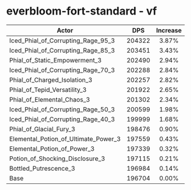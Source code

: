 # everbloom-fort-standard - vf
| Actor | DPS | Increase |
|---|:---:|:---:|
|Iced_Phial_of_Corrupting_Rage_95_3|204322|3.87%|
|Iced_Phial_of_Corrupting_Rage_85_3|203451|3.43%|
|Phial_of_Static_Empowerment_3|202490|2.94%|
|Iced_Phial_of_Corrupting_Rage_70_3|202288|2.84%|
|Phial_of_Charged_Isolation_3|202257|2.82%|
|Phial_of_Tepid_Versatility_3|201922|2.65%|
|Phial_of_Elemental_Chaos_3|201302|2.34%|
|Iced_Phial_of_Corrupting_Rage_50_3|200599|1.98%|
|Iced_Phial_of_Corrupting_Rage_40_3|199999|1.68%|
|Phial_of_Glacial_Fury_3|198476|0.90%|
|Elemental_Potion_of_Ultimate_Power_3|197559|0.43%|
|Elemental_Potion_of_Power_3|197339|0.32%|
|Potion_of_Shocking_Disclosure_3|197115|0.21%|
|Bottled_Putrescence_3|196984|0.14%|
|Base|196704|0.00%|

